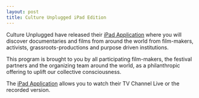 ```yaml
---
layout: post
title: Culture Unplugged iPad Edition
---
```


Culture Unplugged have released their <a href="http://www.cultureunplugged.com/film_festival_TV/documentary_ipad/">iPad Application</a> where you will discover documentaries and films from around the world from film-makers, activists, grassroots-productions and purpose driven institutions.

This program is brought to you by all participating film-makers, the festival partners and the organizing team around the world, as a philanthropic offering to uplift our collective consciousness.

The <a href="http://www.cultureunplugged.com/film_festival_TV/documentary_ipad/">iPad Application</a> allows you to watch their TV Channel Live or the recorded version.
